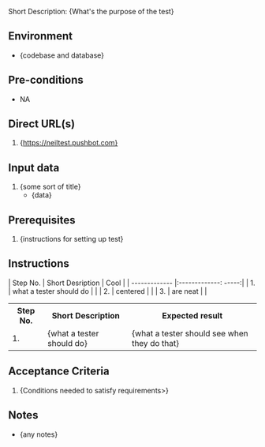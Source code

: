 Short Description: {What's the purpose of the test}

## Environment

* {codebase and database}

## Pre-conditions

* NA

## Direct URL(s)

1. {https://neiltest.pushbot.com}

## Input data

1. {some sort of title}
    * {data}

## Prerequisites

1. {instructions for setting up test}

## Instructions

| Step No.      | Short Desription            | Cool  |
| ------------- |:-------------:               -----:|
| 1.            | what a tester should do     |       |
| 2.            | centered                    |       |
| 3.            | are neat                    |     |


<table>
<tr><th>Step No.</th><th>Short Description</th><th>Expected result</th></tr>
<tr><td>1.</td>
<td>{what a tester should do}</td>
<td>{what a tester should see when they do that}</td>
</tr>
</table>

## Acceptance Criteria

1. {Conditions needed to satisfy requirements>}

## Notes

* {any notes}
